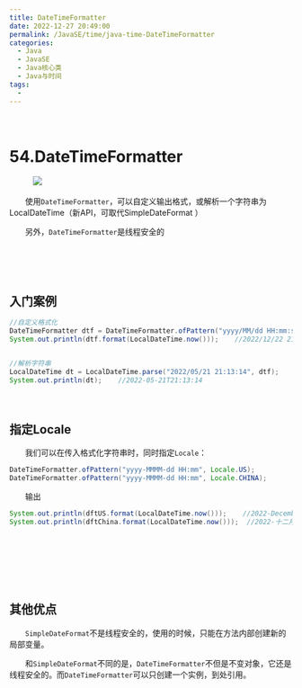 ```yaml
---
title: DateTimeFormatter
date: 2022-12-27 20:49:00
permalink: /JavaSE/time/java-time-DateTimeFormatter
categories:
  - Java
  - JavaSE
  - Java核心类
  - Java与时间
tags:
  - 
---
```


　

# 54.DateTimeFormatter

　　‍　​![](https://image.peterjxl.com/blog/hutao.jpg)

　　使用`DateTimeFormatter`​​​，可以自定义输出格式，或解析一个字符串为LocalDateTime（新API，可取代SimpleDateFormat ）

　　另外，`DateTimeFormatter`​是线程安全的

<!-- more -->　　‍

　　‍

## 入门案例

```java
//自定义格式化
DateTimeFormatter dtf = DateTimeFormatter.ofPattern("yyyy/MM/dd HH:mm:ss");
System.out.println(dtf.format(LocalDateTime.now()));    //2022/12/22 21:33:17


//解析字符串
LocalDateTime dt = LocalDateTime.parse("2022/05/21 21:13:14", dtf);
System.out.println(dt);    //2022-05-21T21:13:14
```

　　‍

## 指定Locale

　　我们可以在传入格式化字符串时，同时指定`Locale`​：

```java
DateTimeFormatter.ofPattern("yyyy-MMMM-dd HH:mm", Locale.US);
DateTimeFormatter.ofPattern("yyyy-MMMM-dd HH:mm", Locale.CHINA);
```

　　输出

```java
System.out.println(dftUS.format(LocalDateTime.now()));    //2022-December-27 17:16
System.out.println(dftChina.format(LocalDateTime.now()));  //2022-十二月-27 17:16
```

　　‍

　　  

　　‍

## 其他优点

　　​`SimpleDateFormat`​不是线程安全的，使用的时候，只能在方法内部创建新的局部变量。

　　和`SimpleDateFormat`​不同的是，`DateTimeFormatter`​不但是不变对象，它还是线程安全的。而`DateTimeFormatter`​可以只创建一个实例，到处引用。

　　‍
